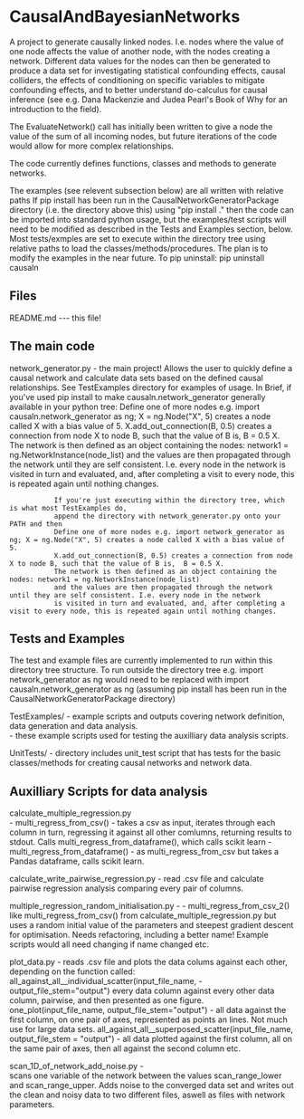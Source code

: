 # CausalAndBayesianNetworks

A project to generate causally linked nodes. I.e. nodes where the value of one node affects the value of another node, with the nodes creating a network. 
Different data values for the nodes can then be generated to produce a data set for investigating statistical confounding effects, causal colliders, the effects of conditioning on specific variables to mitigate confounding effects, and to better understand do-calculus for causal inference (see e.g. Dana Mackenzie and Judea Pearl's Book of Why for an introduction to the field). 


The EvaluateNetwork() call has initially been written to give a node the value of the sum of all incoming nodes, but future 
iterations of the code would allow for more complex relationships. 

The code currently defines functions, classes and methods to generate networks.

The examples (see relevent subsection below) are all written with relative paths 
If pip install  has been run in the CausalNetworkGeneratorPackage directory (i.e. the directory above this)
using "pip install ."
then the code can be imported into standard python usage, but the examples/test scripts will need
to be modified as described in the Tests and Examples section, below. Most tests/exmples are set to 
execute within the directory tree using relative paths to load the classes/methods/procedures.
The plan is to modify the examples in the near future. 
To pip uninstall: pip uninstall causaln

Files
-----------
README.md --- this file!

The main code 
---------------
network_generator.py - the main project! Allows the user to quickly define a causal network and calculate data 
                       sets based on the defined causal relationships. See TestExamples directory for examples of usage.
                       In Brief, if you've used pip install to make causaln.network_generator generally available in your python tree:
		       Define one of more nodes e.g. import causaln.network_generator as ng; X = ng.Node("X", 5) creates a node called X with a bias value of 5. 
		       X.add_out_connection(B, 0.5) creates a connection from node X to node B, such that the value of B is,  B = 0.5 X.
		       The network is then defined as an object containing the nodes: network1 = ng.NetworkInstance(node_list)
		       and the values are then propagated through the network until they are self consistent. I.e. every node in the network 
		       is visited in turn and evaluated, and, after completing a visit to every node, this is repeated again until nothing changes. 
		       
		       If you're just executing within the directory tree, which is what most TestExamples do, 
		       append the directory with network_generator.py onto your PATH and then
		       Define one of more nodes e.g. import network_generator as ng; X = ng.Node("X", 5) creates a node called X with a bias value of 5. 
		       X.add_out_connection(B, 0.5) creates a connection from node X to node B, such that the value of B is,  B = 0.5 X.
		       The network is then defined as an object containing the nodes: network1 = ng.NetworkInstance(node_list)
		       and the values are then propagated through the network until they are self consistent. I.e. every node in the network 
		       is visited in turn and evaluated, and, after completing a visit to every node, this is repeated again until nothing changes. 

Tests and Examples
-----------------------
The test and example files are currently implemented to run within this directory tree structure. 
To run outside the directory tree e.g. 
import network_generator as ng
would need to be replaced with 
import causaln.network_generator as ng 
(assuming pip install  has been run in the CausalNetworkGeneratorPackage directory)

TestExamples/  - example scripts and outputs covering network definition, data generation and data analysis.          
               - these example scripts used for testing the auxilliary data analysis scripts.
	      
UnitTests/ - directory includes unit_test script that has tests for the basic classes/methods for creating causal networks and network data.
 

Auxilliary Scripts for data analysis
--------------------------------------
calculate_multiple_regression.py  
     - multi_regress_from_csv() - takes a csv as input, iterates through each column in turn, regressing it against all other comlumns, 
      returning results to stdout. Calls  multi_regress_from_dataframe(), which calls scikit learn
     - multi_regress_from_dataframe() - as multi_regress_from_csv but takes a Pandas dataframe, calls scikit learn. 

calculate_write_pairwise_regression.py - read .csv file and calculate pairwise regression analysis comparing every pair of columns.

multiple_regression_random_initialisation.py - 
      - multi_regress_from_csv_2() like multi_regress_from_csv() from calculate_multiple_regression.py but uses 
      a random initial value of the parameters and steepest gradient descent for optimisation. Needs refactoring, including a better name! 
      Example scripts would all need changing if name changed etc. 

plot_data.py - reads .csv file and plots the data colums against each other, depending on the function called:
        all_against_all__individual_scatter(input_file_name, - output_file_stem="output")  every data column against every other data column, pairwise, and then presented as one figure.
	one_plot(input_file_name, output_file_stem="output") - all data against the first column, on one pair of axes, represented as points an lines. Not much use for large data sets. 
	all_against_all__superposed_scatter(input_file_name, output_file_stem = "output") - all data plotted against the first column, all on the same pair of axes, then all against the second column etc. 

scan_1D_of_network_add_noise.py -   
    scans one variable of the network between the values scan_range_lower and
    scan_range_upper. Adds noise to the converged data set and writes out the
    clean and noisy data to two different files, aswell as files with network
    parameters.

